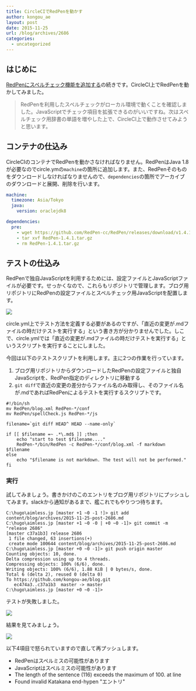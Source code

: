```yaml
---
title: CircleCIでRedPenを動かす
author: kongou_ae
layout: post
date: 2015-11-25
url: /blog/archives/2686
categories:
  - uncategorized
---
```


## はじめに

[RedPenにスペルチェック機能を追加する](http://aimless.jp/blog/archives/2685/)の続きです。CircleCI上でRedPenを動かしてみました。
> RedPenを利用したスペルチェックがローカル環境で動くことを確認しました。JavaScriptでチェック項目を拡張できるのがいいですね。次はスペルチェック用辞書の単語を増やした上で、CircleCI上で動作させてみようと思います。

## コンテナの仕込み

CircleCIのコンテナでRedPenを動かさなければなりません。RedPenはJava 1.8が必要なのでcircle.ymの`machine`の箇所に追加します。また、RedPenそのものをダウンロードしなければなりませんので、`dependencies`の箇所でアーカイブのダウンロードと展開、削除を行います。

```circle.yml
machine:
  timezone: Asia/Tokyo
  java:
    version: oraclejdk8

dependencies:
  pre:
    - wget https://github.com/RedPen-cc/RedPen/releases/download/v1.4.1/RedPen-1.4.1.tar.gz
    - tar xvf RedPen-1.4.1.tar.gz
    - rm RedPen-1.4.1.tar.gz
```

## テストの仕込み

RedPenで独自JavaScriptを利用するためには、設定ファイルとJavaScriptファイルが必要です。せっかくなので、これらもリポジトリで管理します。ブログ用リポジトリにRedPenの設定ファイルとスペルチェック用JavaScriptを配置します。

![](http://aimless.jp/blog/images/20151125-01.png)

circle.yml上でテスト方法を定義する必要があるのですが、「直近の変更が.mdファイルの時だけテストを実行する」という書き方が分かりませんでした。しこで、circle.ymlでは「直近の変更が.mdファイルの時だけテストを実行する」というスクリプトを実行することにしました。

今回は以下のテストスクリプトを利用します。主に2つの作業を行っています。

1. ブログ用リポジトリからダウンロードしたRedPenの設定ファイルと独自JavaScriptを、RedPen指定のディレクトリに移動する
2. `git diff`で直近の変更の差分からファイル名のみ取得し、そのファイル名が.mdであればRedPenによるテストを実行するスクリプトです。

```
#!/bin/sh
mv RedPen/blog.xml RedPen-*/conf
mv RedPen/spellCheck.js RedPen-*/js

filename=`git diff HEAD^ HEAD --name-only`

if [[ $filename =~ .*\.md$ ]] ;then
    echo "start to test $filename...."
    RedPen-*/bin/RedPen -c RedPen-*/conf/blog.xml -f markdown $filename
else
    echo "$filename is not markdown. The test will not be performed."
fi
```

### 実行

試してみましょう。書きかけのこのエントリをブログ用リポジトリにプッシュしてみます。slackから通知があるまで、艦これでもやりつつ待ちます。

```
C:\hugo\aimless.jp [master +1 ~0 -1 !]> git add content/blog/archives/2015-11-25-post-2686.md
C:\hugo\aimless.jp [master +1 ~0 -0 | +0 ~0 -1]> git commit -m "release 2686"
[master c37a1b3] release 2686
 1 file changed, 63 insertions(+)
 create mode 100644 content/blog/archives/2015-11-25-post-2686.md
C:\hugo\aimless.jp [master +0 ~0 -1]> git push origin master
Counting objects: 10, done.
Delta compression using up to 4 threads.
Compressing objects: 100% (6/6), done.
Writing objects: 100% (6/6), 1.88 KiB | 0 bytes/s, done.
Total 6 (delta 2), reused 0 (delta 0)
To https://github.com/kongou-ae/blog.git
   ec474a3..c37a1b3  master -> master
C:\hugo\aimless.jp [master +0 ~0 -1]>
```

テストが失敗しました。

![](http://aimless.jp/blog/images/20151125-02.png)

結果を見てみましょう。

![](http://aimless.jp/blog/images/20151125-03.png)

以下4項目で怒られていますので直して再プッシュします。

- RedPenはスペルミスの可能性があります
- JavaScriptはスペルミスの可能性があります
- The length of the sentence (116) exceeds the maximum of 100. at line
- Found invalid Katakana end-hypen "エントリ"
